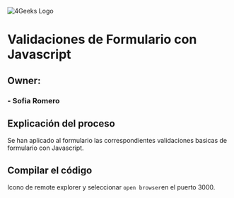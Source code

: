 ![4Geeks Logo](https://4geeksacademy.com//images/4geeks-logo.png)
# Validaciones de Formulario con Javascript
## Owner:
###     - Sofia Romero

## Explicación del proceso
Se han aplicado al formulario las correspondientes validaciones basicas de formulario con Javascript.

## Compilar el código
Icono de remote explorer y seleccionar ``open browser``en el puerto 3000.
